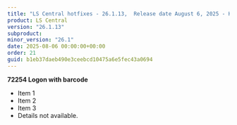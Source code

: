 ```yaml
---
title: "LS Central hotfixes - 26.1.13,  Release date August 6, 2025 - Hotfixes"
product: LS Central
version: "26.1.13"
subproduct: 
minor_version: "26.1"
date: 2025-08-06 00:00:00+00:00
order: 21
guid: b1eb37daeb490e3ceebcd10475a6e5fec43a0694
---
```


**72254 Logon with barcode**- Item 1- Item 2- Item 3- Details not available.
